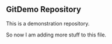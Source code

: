 ## GitDemo Repository

This is a demonstration repository.

So now I am adding more stuff to this file. 




